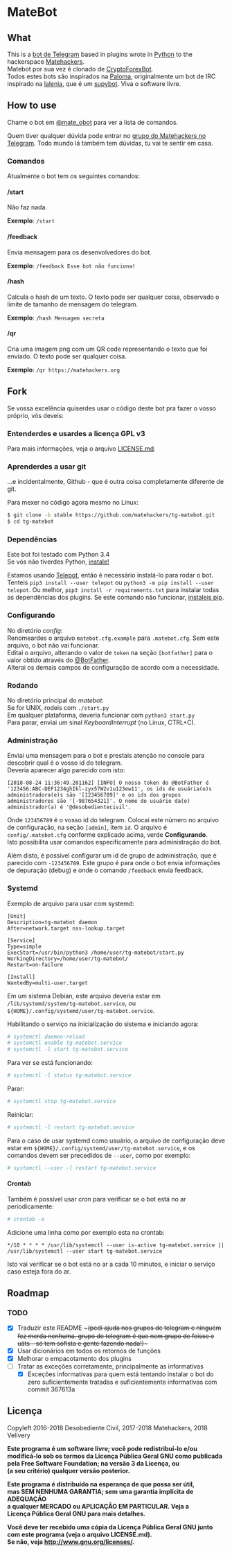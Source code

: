 MateBot
===

What
---

This is a [bot de Telegram](https://telegram.org/faq#bots) based in plugins wrote in [Python](https://python.org) to the hackerspace [Matehackers](https://matehackers.org).  
Matebot por sua vez é clonado de [CryptoForexBot](https://github.com/desci/tg-cryptoforexbot).  
Todos estes bots são inspirados na [Paloma](https://notabug.org/desci/Paloma), originalmente um bot de IRC inspirado na [lalenia](http://wiki.nosdigitais.teia.org.br/Lalenia), que é um [supybot](https://github.com/Supybot). Viva o software livre.  

How to use
---

Chame o bot em [@mate_obot](https://t.me/mate_obot) para ver a lista de comandos.  

Quem tiver qualquer dúvida pode entrar no [grupo do Matehackers no Telegram](https://t.me/matehackerspoa). Todo mundo lá também tem dúvidas, tu vai te sentir em casa.  

### Comandos

Atualmente o bot tem os seguintes comandos:  

#### /start

Não faz nada.  

**Exemplo**: `/start`  

#### /feedback

Envia mensagem para os desenvolvedores do bot.  

**Exemplo**: `/feedback Esse bot não funciona!`  

#### /hash

Calcula o hash de um texto. O texto pode ser qualquer coisa, observado o limite de tamanho de mensagem do telegram.  

**Exemplo**: `/hash Mensagem secreta`  

#### /qr

Cria uma imagem png com um QR code representando o texto que foi enviado. O texto pode ser qualquer coisa.  

**Exemplo**: `/qr https://matehackers.org`

Fork
---

Se vossa excelência quiserdes usar o código deste bot pra fazer o vosso próprio, vós deveis:  

### Entenderdes e usardes a licença GPL v3

Para mais informações, veja o arquivo [LICENSE.md](./LICENSE.md).  

### Aprenderdes a usar git

...e incidentalmente, Github - que é outra coisa completamente diferente de git.  

Para mexer no código agora mesmo no Linux:  

```bash
$ git clone -b stable https://github.com/matehackers/tg-matebot.git
$ cd tg-matebot
```

### Dependências

Este bot foi testado com Python 3.4  
Se vós não tiverdes Python, [instale!](https://www.python.org/downloads/)  

Estamos usando [Telepot](https://github.com/nickoala/telepot), então é necessário instalá-lo para rodar o bot.  
Tenteis `pip3 install --user telepot` ou `python3 -m pip install --user telepot`. Ou melhor, `pip3 install -r requirements.txt` para instalar todas as dependências dos plugins. Se este comando não funcionar, [instaleis pip](https://pip.pypa.io).  

### Configurando

No diretório *config*:  
Renomeardes o arquivo `matebot.cfg.example` para `.matebot.cfg`. Sem este arquivo, o bot não vai funcionar.  
Editai o arquivo, alterando o valor de `token` na seção `[botfather]` para o valor obtido através do [@BotFather](https://telegram.me/botfather).  
Alterai os demais campos de configuração de acordo com a necessidade.  

### Rodando

No diretório principal do *matebot*:  
Se for UNIX, rodeis com `./start.py`  
Em qualquer plataforma, deveria funcionar com `python3 start.py`  
Para parar, enviai um sinal *KeyboardInterrupt* (no Linux, CTRL+C).  

### Administração

Enviai uma mensagem para o bot e prestais atenção no console para descobrir qual é o vosso id do telegram.  
Deveria aparecer algo parecido com isto:  

    [2018-08-24 11:36:49.201162] [INFO] O nosso token do @BotFather é '123456:ABC-DEF1234ghIkl-zyx57W2v1u123ew11', os ids de usuária(o)s administradora(e)s são '[123456789]' e os ids dos grupos administradores são '[-987654321]'. O nome de usuário da(o) administrador(a) é '@desobedientecivil'.

Onde `123456789` é o vosso id do telegram. Colocai este número no arquivo de configuração, na seção `[admin]`, item `id`. O arquivo é `config/.matebot.cfg` conforme explicado acima, verde **Configurando**.  
Isto possibilita usar comandos especificamente para administração do bot.  

Além disto, é possível configurar um id de grupo de administração, que é parecido com `-123456789`. Este grupo é para onde o bot envia informações de depuração (debug) e onde o comando `/feedback` envia feedback.  

### Systemd

Exemplo de arquivo para usar com systemd:  

```systemd
[Unit]
Description=tg-matebot daemon
After=network.target nss-lookup.target

[Service]
Type=simple
ExecStart=/usr/bin/python3 /home/user/tg-matebot/start.py
WorkingDirectory=/home/user/tg-matebot/
Restart=on-failure

[Install]
WantedBy=multi-user.target
```

Em um sistema Debian, este arquivo deveria estar em `/lib/systemd/system/tg-matebot.service`, ou `${HOME}/.config/systemd/user/tg-matebot.service`.  

Habilitando o serviço na inicialização do sistema e iniciando agora:  

```bash
# systemctl daemon-reload
# systemctl enable tg-matebot.service
# systemctl -l start tg-matebot.service
```

Para ver se está funcionando:  

```bash
# systemctl -l status tg-matebot.service
```

Parar:  

```bash
# systemctl stop tg-matebot.service
```

Reiniciar:  

```bash
# systemctl -l restart tg-matebot.service
```

Para o caso de usar systemd como usuário, o arquivo de configuração deve estar em `${HOME}/.config/systemd/user/tg-matebot.service`, e os comandos devem ser precedidos de `--user`, como por exemplo:  

```bash
# systemctl --user -l restart tg-matebot.service
```

#### Crontab

Também é possível usar cron para verificar se o bot está no ar periodicamente:  

```bash
# crontab -e
```

Adicione uma linha como por exemplo esta na crontab:  

```crontab
*/10 * * * * /usr/lib/systemctl --user is-active tg-matebot.service || /usr/lib/systemctl --user start tg-matebot.service
```

Isto vai verificar se o bot está no ar a cada 10 minutos, e iniciar o serviço caso esteja fora do ar.  

Roadmap
---

### TODO

- [x] Traduzir este README ~~~(pedi ajuda nos grupos de telegram e ninguém fez merda nenhuma. grupo de telegram é que nem grupo de feisse e uáts - só tem sofista e gente fazendo nada!)~~~  
- [x] Usar dicionários em todos os retornos de funções  
- [x] Melhorar o empacotamento dos plugins  
- [ ] Tratar as exceções corretamente, principalmente as informativas  
  - [x] Exceções informativas para quem está tentando instalar o bot do zero suficientemente tratadas e suficientemente informativas com commit 367613a  

Licença
---

Copyleft 2016-2018 Desobediente Civil, 2017-2018 Matehackers, 2018 Velivery  

**Este programa é um software livre; você pode redistribuí-lo e/ou**  
**modificá-lo sob os termos da Licença Pública Geral GNU como publicada**  
**pela Free Software Foundation; na versão 3 da Licença, ou**  
**(a seu critério) qualquer versão posterior.**  

**Este programa é distribuído na esperança de que possa ser útil,**  
**mas SEM NENHUMA GARANTIA; sem uma garantia implícita de ADEQUAÇÃO**  
**a qualquer MERCADO ou APLICAÇÃO EM PARTICULAR. Veja a**  
**Licença Pública Geral GNU para mais detalhes.**  

**Você deve ter recebido uma cópia da Licença Pública Geral GNU junto**  
**com este programa (veja o arquivo LICENSE.md).**  
**Se não, veja <http://www.gnu.org/licenses/>.**  


